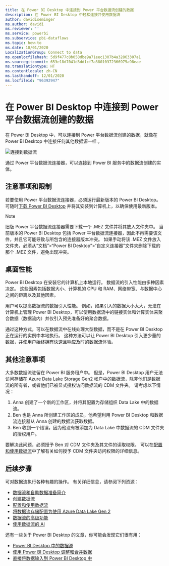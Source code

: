 ```yaml
---
title: 在 Power BI Desktop 中连接到 Power 平台数据流创建的数据
description: 在 Power BI Desktop 中轻松连接并使用数据流
author: davidiseminger
ms.author: davidi
ms.reviewer: ''
ms.service: powerbi
ms.subservice: pbi-dataflows
ms.topic: how-to
ms.date: 10/01/2020
LocalizationGroup: Connect to data
ms.openlocfilehash: 5d9f477c8b058dbe9a71eec1307b4a32863307a1
ms.sourcegitcommit: 653e18d7041d3dd1cf7a38010372366975a98eae
ms.translationtype: HT
ms.contentlocale: zh-CN
ms.lasthandoff: 12/01/2020
ms.locfileid: "96392947"
---
```

# <a name="connect-to-data-created-by-power-platform-dataflows-in-power-bi-desktop"></a>在 Power BI Desktop 中连接到 Power 平台数据流创建的数据
在 Power BI Desktop 中，可以连接到 Power 平台数据流创建的数据，就像在 Power BI Desktop 中连接任何其他数据源一样 。

![连接到数据流](media/desktop-connect-dataflows/connect-dataflows_01.png)

通过 Power 平台数据流连接器，可以连接到 Power BI 服务中的数据流创建的实体。 

## <a name="considerations-and-limitations"></a>注意事项和限制

若要使用 Power 平台数据流连接器，必须运行最新版本的 Power BI Desktop。 可随时[下载 Power BI Desktop](../fundamentals/desktop-get-the-desktop.md) 并将其安装到计算机上，以确保使用最新版本。  

> [!NOTE]
> 旧版 Power 平台数据流连接器需要下载一个 .MEZ 文件并将其放入文件夹中。 当前版本的 Power BI Desktop 包括 Power 平台数据流连接器，因此不再需要该文件，并且它可能导致与所包含的连接器版本冲突。 如果手动将该 .MEZ 文件放入文件夹，必须从“文档”>“Power BI Desktop”>“自定义连接器”文件夹删除下载的那个 .MEZ 文件，避免出现冲突。 

## <a name="desktop-performance"></a>桌面性能
Power BI Desktop 在安装它的计算机上本地运行。 数据流的引入性能由多种因素决定。 这些因素包括数据大小、计算机的 CPU 和 RAM、网络带宽、与数据中心之间的距离以及其他因素。

用户可以提高数据流的数据引入性能。 例如，如果引入的数据大小太大，无法在计算机上管理 Power BI Desktop，可以使用数据流中的链接实体和计算实体来聚合数据（数据流内）并仅引入预先准备好的聚合数据。 

通过这种方式，可以在数据流中在线处理大型数据，而不是在 Power BI Desktop 正在运行的实例中本地执行。 这种方法可以让 Power BI Desktop 引入更少量的数据，并使用户始终拥有快速且响应及时的数据流体验。

## <a name="additional-considerations"></a>其他注意事项

大多数数据流驻留在 Power BI 服务租户中。 但是，Power BI Desktop 用户无法访问存储在 Azure Data Lake Storage Gen2 帐户中的数据流，除非他们是数据流的所有者，或者他们已被显式授权访问数据流的 CDM 文件夹。 请考虑以下情况：

1.  Anna 创建了一个新的工作区，并将其配置为存储组织 Data Lake 中的数据流。
2.  Ben 也是 Anna 所创建工作区的成员，他希望利用 Power BI Desktop 和数据流连接器从 Anna 创建的数据流获取数据。
3.  Ben 收到一个错误，因为他没有被添加为 Data Lake 中数据流的 CDM 文件夹的授权用户。

要解决此问题，必须授予 Ben 对 CDM 文件夹及其文件的读取权限。 可以在[配置和使用数据流](dataflows/dataflows-configure-consume.md)中了解有关如何授予 CDM 文件夹访问权限的详细信息。




## <a name="next-steps"></a>后续步骤
可对数据流执行各种有趣的操作。 有关详细信息，请参阅下列资源：

* [数据流和自助数据准备简介](dataflows/dataflows-introduction-self-service.md)
* [创建数据流](dataflows/dataflows-create.md)
* [配置和使用数据流](dataflows/dataflows-configure-consume.md)
* [将数据流存储配置为使用 Azure Data Lake Gen 2](dataflows/dataflows-azure-data-lake-storage-integration.md)
* [数据流的高级功能](dataflows/dataflows-premium-features.md)
* [使用数据流的 AI](dataflows/dataflows-machine-learning-integration.md)


还有一些关于 Power BI Desktop 的文章，你可能会发现它们很有用：

* [Power BI Desktop 中的数据源](../connect-data/desktop-data-sources.md)
* [使用 Power BI Desktop 调整和合并数据](../connect-data/desktop-shape-and-combine-data.md)
* [直接将数据输入到 Power BI Desktop 中](../connect-data/desktop-enter-data-directly-into-desktop.md)